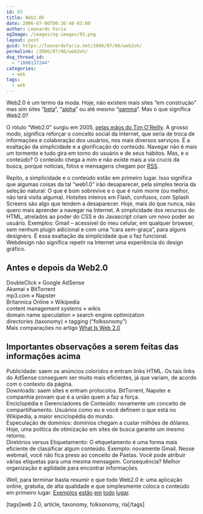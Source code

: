 ```yaml
---
id: 93
title: Web2.Oh
date: 2006-07-06T00:36:48-03:00
author: Leonardo Faria
ogImage: /images/og-images/93.png
layout: post
guid: https://leonardofaria.net/2006/07/06/web2oh/
permalink: /2006/07/06/web2oh/
dsq_thread_id:
  - "1000137244"
categories:
  - web
tags:
  - web
---
```

Web2.0 é um termo da moda. Hoje, não existem mais sites &#8220;em construção&#8221; mas sim sites &#8220;[beta](http://gmail.com)&#8220;, &#8220;[alpha](http://www.meebo.com/)&#8221; ou até mesmo &#8220;[gamma](http://flickr.com/)&#8220;. Mas o que significa Web2.0?

O rótulo &#8220;Web2.0&#8221; surgiu em 2005, [pelas mãos do Tim O'Reilly](http://www.oreillynet.com/pub/a/oreilly/tim/news/2005/09/30/what-is-web-20.html "Artigo conceitual sobre Web2.0"). A grosso modo, significa reforçar o conceito social da Internet, que seria de troca de informações e colaboração dos usuários, nos mais diversos serviços. É a exaltação da simplicidade e a glorificação do conteúdo. Navegar não é mais um tormento e tudo gira em torno do usuário e de seus hábitos. Mas, e o conteúdo? O conteúdo chega a mim e não existe mais a via crucis da busca, porque notícias, fotos e mensagens chegam por [RSS](http://pt.wikipedia.org/wiki/RSS).

Repito, a simplicidade e o conteúdo estão em primeiro lugar. Isso significa que algumas coisas da tal &#8220;web1.0&#8221; irão desaparecer, pela simples teoria da seleção natural: O que é bom sobrevive e o que é ruim morre (ou melhor, não terá visita alguma). Hotsites inteiros em Flash, confusos, com Splash Screens são algo que tendem a desaparecer. Hoje, mais do que nunca, não quero mais aprender a navegar na Internet. A simplicidade dos recursos do HTML, atrelados ao poder do CSS e do Javascript criam um novo poder ao usuário. Exemplos: Gmail – acessível do meu celular, em qualquer browser, sem nenhum plugin adicional e com uma &#8220;cara sem-graça&#8221;, para alguns designers. É essa exaltação da simplicidade que o faz funcional. Webdesign não significa repetir na Internet uma experiência do design gráfico. 

## Antes e depois da Web2.0

DoubleClick » Google AdSense  
Akamai » BitTorrent  
mp3.com » Napster  
Britannica Online » Wikipedia  
content management systems » wikis  
domain name speculation » search engine optimization  
directories (taxonomy) » tagging (&#8220;folksonomy&#8221;)  
Mais comparações no artigo [What Is Web 2.0](http://www.oreillynet.com/pub/a/oreilly/tim/news/2005/09/30/what-is-web-20.html)

## Importantes observações a serem feitas das informações acima

Publicidade: saem os anúncios coloridos e entram links HTML. Os tais links do AdSense conseguem ser muito mais eficientes, já que variam, de acordo com o contexto da página.  
Downloads: saem sites e entram protocolos. BitTorrent, Napster e companhia provam que é a união quem a faz a força.  
Enciclopédia e Gerenciadores de Conteúdo: novamente um conceito de compartilhamento. Usuários como eu e você definem o que está no Wikipedia, a maior enciclopédia do mundo.  
Especulação de domínios: domínios chegam a custar milhões de dólares. Hoje, uma política de otimização em sites de busca garante um mesmo retorno.  
Diretórios versus Etiquetamento: O etiquetamento é uma forma mais eficiente de classificar algum conteúdo. Exemplo: novamente Gmail. Nesse webmail, você não fica preso ao conceito de Pastas. Você pode atribuir várias etiquetas para uma mesma mensagem. Consequência? Melhor organização e agilidade para encontrar informações.

Well, para terminar basta resumir o que todo Web2.0 é: uma aplicação online, gratuita, de alta qualidade e que simplesmente coloca o conteúdo em primeiro lugar. [Exemplos](http://del.icio.us) [estão](http://maps.google.com) [em](http://www.flickr.com) [todo](http://last.fm) [lugar](http://www.bloglines.com).

[tags]web 2.0, article, taxonomy, folksonomy, ria[/tags]
